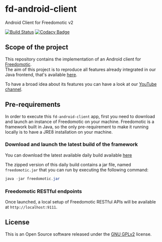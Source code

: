 fd-android-client
=================

Android Client for Freedomotic v2

[![Build Status](https://travis-ci.org/freedomotic/fd-android-client.svg?branch=master)](https://travis-ci.org/freedomotic/fd-android-client)
[![Codacy Badge](https://api.codacy.com/project/badge/Grade/7cef6bb11b3345d5b9a1cf64e21a22cb)](https://www.codacy.com/app/mcicolella/fd-android-client?utm_source=github.com&amp;utm_medium=referral&amp;utm_content=freedomotic/fd-android-client&amp;utm_campaign=Badge_Grade)

## Scope of the project

This repository contains the implementation of an Android client for [Freedomotic](http://www.freedomotic.com).  
The aim of this project is to reproduce all features already integrated in our Java frontend, that's available [here](https://github.com/freedomotic/freedomotic/tree/master/plugins/devices/frontend-java).

To have a broad idea about its features you can have a look at our [YouTube channel](https://www.youtube.com/freedomotic).

## Pre-requirements

In order to execute this `fd-android-client` app, first you need to download and launch an instance of Freedomotic on your machine.
Freedomotic is a framework built in Java, so the only pre-requirement to make it running locally is to have a JRE8 installation on your machine.

### Download and launch the latest build of the framework

You can download the latest available daily build available [here](http://teamcity.jetbrains.com/guestAuth/repository/download/bt1177/.lastSuccessful/freedomotic-5.6.0-%7Bbuild.number%7D.zip)

The zipped version of this daily build contains a jar file, named `freedomotic.jar` that you can run by executing the following command:

```java
java -jar freedomotic.jar
```

### Freedomotic RESTful endpoints

Once launched, a local setup of Freedomotic RESTful APIs will be available at `http://localhost:9111`.

## License

This is an Open Source software released under the [GNU GPLv2](http://www.gnu.org/licenses/old-licenses/gpl-2.0.html) license.
